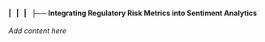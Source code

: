 #### |   |   |   ├── Integrating Regulatory Risk Metrics into Sentiment Analytics

*Add content here*